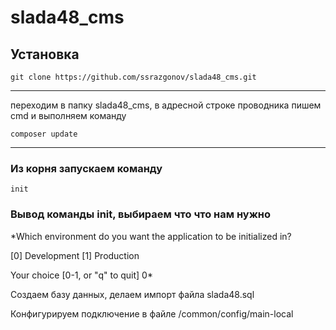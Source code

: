 # slada48_cms

## Установка

`git clone https://github.com/ssrazgonov/slada48_cms.git`

----------
переходим в папку slada48_cms, в адресной строке проводника пишем cmd
и выполняем команду

`composer update`

----------

### Из корня запускаем команду
`init`

### Вывод команды init, выбираем что что нам нужно
*Which environment do you want the application to be initialized in?

  [0] Development
  [1] Production

  Your choice [0-1, or "q" to quit] 0*
  
Создаем базу данных, делаем импорт файла slada48.sql

Конфигурируем подключение в файле /common/config/main-local